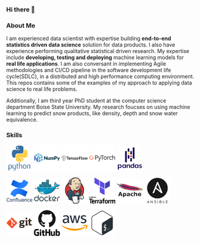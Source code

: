 ### Hi there 👋

### About Me

I am experienced data scientist with expertise building **end-to-end statistics driven data science** solution for data products. I also have experience performing qualitative statistical driven research. My expertise include **developing, testing and deploying** machine learning models for **real life applications**. I am also conversant in implementing Agile methodologies and CI/CD pipeline in the software development life cycle(SDLC),  in a distributed and high performance computing environment. This repos contains some of the examples of my approach to applying data science to real life problems.

Additionally, I am third year PhD student at the computer science department Boise State University. My research foucses on using machine learning to predict snow products, like density, depth and snow water equivalence. 

### Skills
<img src="https://github.com/devicons/devicon/blob/master/icons/python/python-original-wordmark.svg"  alt="Python Logo" width="70px" height="70px" /> <img src="https://github.com/devicons/devicon/blob/master/icons/numpy/numpy-original-wordmark.svg"  alt="Numpy Logo" width="70px" height="70px" /> <img src="https://github.com/devicons/devicon/blob/master/icons/tensorflow/tensorflow-line-wordmark.svg"  alt="Tensorflow Logo" width="70px" height="70px" /> <img src="https://github.com/devicons/devicon/blob/master/icons/pytorch/pytorch-original-wordmark.svg"  alt="Tensorflow Logo" width="70px" height="70px" /> <img src="https://github.com/devicons/devicon/blob/master/icons/pandas/pandas-original-wordmark.svg"  alt="Pandas Logo" width="70px" height="70px" /> 

<img src="https://github.com/devicons/devicon/blob/master/icons/confluence/confluence-original-wordmark.svg"  alt="Confluence Logo" width="70px" height="70px" />  <img src="https://github.com/devicons/devicon/blob/master/icons/docker/docker-original-wordmark.svg"  alt="Docker Logo" width="70px" height="70px" />
<img src="https://github.com/devicons/devicon/blob/master/icons/jenkins/jenkins-original.svg"  alt="Jenkins Logo" width="70px" height="70px" />
<img src="https://github.com/devicons/devicon/blob/master/icons/terraform/terraform-original-wordmark.svg"  alt="Terraform Logo" width="70px" height="70px" /> <img src="https://github.com/devicons/devicon/blob/master/icons/apache/apache-original-wordmark.svg"  alt="Apache Logo" width="70px" height="70px" /> <img src="https://github.com/devicons/devicon/blob/master/icons/ansible/ansible-original-wordmark.svg"  alt="Ansible Logo" width="70px" height="70px" />

<img src="https://github.com/devicons/devicon/blob/master/icons/git/git-original-wordmark.svg"  alt="Git Logo" width="70px" height="70px" /> <img src="https://github.com/devicons/devicon/blob/master/icons/github/github-original-wordmark.svg"  alt="GitHub Logo" width="70px" height="70px" /> <img src="https://github.com/devicons/devicon/blob/master/icons/amazonwebservices/amazonwebservices-original-wordmark.svg"  alt="AWS Logo" width="70px" height="70px" /> <img src="https://github.com/devicons/devicon/blob/master/icons/bash/bash-original.svg"  alt="Bash Logo" width="70px" height="70px" /> 


<!--
**eviofekeze/eviofekeze** is a ✨ _special_ ✨ repository because its `README.md` (this file) appears on your GitHub profile.

Here are some ideas to get you started:

- 🔭 I’m currently working on ...
- 🌱 I’m currently learning ...
- 👯 I’m looking to collaborate on ...
- 🤔 I’m looking for help with ...
- 💬 Ask me about ...
- 📫 How to reach me: ...
- 😄 Pronouns: ...
- ⚡ Fun fact: ...
-->
